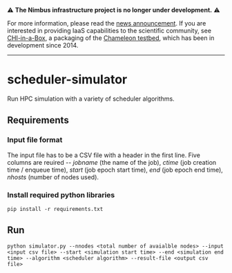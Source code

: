 :warning: **The Nimbus infrastructure project is no longer under development.** :warning:

For more information, please read the [news announcement](http://www.nimbusproject.org/news/#440). If you are interested in providing IaaS capabilities to the scientific community, see [CHI-in-a-Box](https://github.com/chameleoncloud/chi-in-a-box), a packaging of the [Chameleon testbed](https://www.chameleoncloud.org), which has been in development since 2014.

---

# scheduler-simulator
Run HPC simulation with a variety of scheduler algorithms. 

## Requirements

### Input file format
The input file has to be a CSV file with a header in the first line. 
Five columns are reuired -- *jobname* (the name of the job), *ctime* (job creation time / enqueue time), *start* (job epoch start time), *end* (job epoch end time), *nhosts* (number of nodes used).

### Install required python libraries
```
pip install -r requirements.txt
```

## Run
```
python simulator.py --nnodes <total number of avaialble nodes> --input <input csv file> --start <simulation start time> --end <simulation end time> --algorithm <scheduler algorithm> --result-file <output csv file>
```
